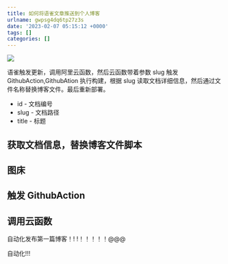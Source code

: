 ```yaml
---
title: 如何将语雀文章推送到个人博客
urlname: gwpsg4dq6tp27z3s
date: '2023-02-07 05:15:12 +0000'
tags: []
categories: []
---
```


![](https://cdn.jsdelivr.net/gh/songxingguo/songxingguo.github.io/static/images/FnzkltleXhPUw51m9l-PrmBTrNWa.png)

语雀触发更新，调用阿里云函数，然后云函数带着参数 slug 触发 GithubAction,GithubAtion 执行构建，根据 slug 读取文档详细信息，然后通过文件名称替换博客文件。最后重新部署。

- id - 文档编号
- slug - 文档路径
- title - 标题

## 获取文档信息，替换博客文件脚本

## 图床

## 触发 GithubAction

## 调用云函数

自动化发布第一篇博客！! !！！！！！@@@

自动化!!!
